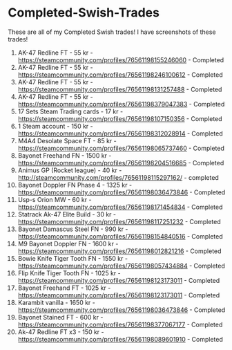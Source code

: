 # Completed-Swish-Trades

These are all of my Completed Swish trades! I have screenshots of these trades!

1. AK-47 Redline FT - 55 kr - https://steamcommunity.com/profiles/76561198155246060 - Completed
2. AK-47 Redline FT - 55 kr - https://steamcommunity.com/profiles/76561198246100612 - Completed
3. AK-47 Redline FT - 55 kr - https://steamcommunity.com/profiles/76561198131257488 - Completed
4. AK-47 Redline FT - 55 kr - https://steamcommunity.com/profiles/76561198379047383 - Completed
5. 17 Sets Steam Trading cards - 17 kr - https://steamcommunity.com/profiles/76561198107150356 - Completed
6. 1 Steam account - 150 kr - https://steamcommunity.com/profiles/76561198312028914 - Completed
7. M4A4 Desolate Space FT - 85 kr - https://steamcommunity.com/profiles/76561198065737460 - Completed
8. Bayonet Freehand FN - 1500 kr - https://steamcommunity.com/profiles/76561198204516685 - Completed
9. Animus GP (Rocket league) - 40 kr - http://steamcommunity.com/profiles/76561198115297162/ - completed
10. Bayonet Doppler FN Phase 4 - 1325 kr - https://steamcommunity.com/profiles/76561198036473846 - Completed
11. Usp-s Orion MW - 60 kr - https://steamcommunity.com/profiles/76561198171454834 - Completed
12. Statrack Ak-47 Elite Build - 30 kr - https://steamcommunity.com/profiles/76561198117251232 - Completed
13. Bayonet Damascus Steel FN - 990 kr - https://steamcommunity.com/profiles/76561198154840516 - Completed
14. M9 Bayonet Doppler FN - 1600 kr - https://steamcommunity.com/profiles/76561198012821216 - Completed
15. Bowie Knife Tiger Tooth FN - 1550 kr - https://steamcommunity.com/profiles/76561198057434884 - Completed
16. Flip Knife Tiger Tooth FN - 1025 kr - https://steamcommunity.com/profiles/76561198123173011 - Completed
17. Bayonet Freehand FT - 1025 kr - https://steamcommunity.com/profiles/76561198123173011 - Completed
18. Karambit vanilla - 1650 kr - https://steamcommunity.com/profiles/76561198036473846 - Completed
19. Bayonet Stained FT - 600 kr - https://steamcommunity.com/profiles/76561198377067177 - Completed
20. Ak-47 Redline FT x3 - 150 kr - https://steamcommunity.com/profiles/76561198089601910 - Completed
